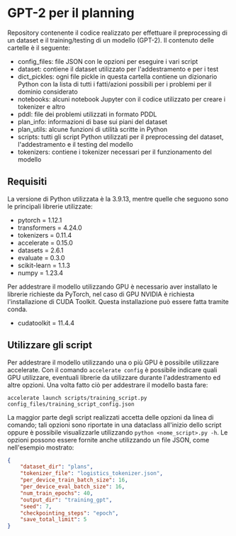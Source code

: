 # GPT-2 per il planning

Repository contenente il codice realizzato per effettuare il preprocessing di un dataset e il training/testing di un modello (GPT-2).
Il contenuto delle cartelle è il seguente:

* config_files: file JSON con le opzioni per eseguire i vari script
* dataset: contiene il dataset utilizzato per l'addestramento e per i test
* dict_pickles: ogni file pickle in questa cartella contiene un dizionario Python con la lista di tutti i fatti/azioni possibili per i problemi per il dominio considerato
* notebooks: alcuni notebook Jupyter con il codice utilizzato per creare i tokenizer e altro
* pddl: file dei problemi utilizzati in formato PDDL
* plan_info: informazioni di base sui piani del dataset
* plan_utils: alcune funzioni di utilità scritte in Python
* scripts: tutti gli script Python utilizzati per il preprocessing del dataset, l'addestramento e il testing del modello
* tokenizers: contiene i tokenizer necessari per il funzionamento del modello

## Requisiti

La versione di Python utilizzata è la 3.9.13, mentre quelle che seguono sono le principali librerie utilizzate:

* pytorch = 1.12.1
* transformers = 4.24.0
* tokenizers = 0.11.4
* accelerate = 0.15.0
* datasets = 2.6.1
* evaluate = 0.3.0
* scikit-learn = 1.1.3
* numpy = 1.23.4

Per addestrare il modello utilizzando GPU è necessario aver installato le librerie richieste da PyTorch, nel caso di GPU NVIDIA è richiesta l'installazione di CUDA Toolkit. Questa installazione può essere fatta tramite conda.

* cudatoolkit = 11.4.4

## Utilizzare gli script

Per addestrare il modello utilizzando una o più GPU è possibile utilizzare accelerate. Con il comando `accelerate config` è possibile indicare quali GPU utilizzare, eventuali librerie da utilizzare durante l'addestramento ed altre opzioni. Una volta fatto ciò per addestrare il modello basta fare:

```
accelerate launch scripts/training_script.py config_files/training_script_config.json
```

La maggior parte degli script realizzati accetta delle opzioni da linea di comando; tali opzioni sono riportate in una dataclass all'inizio dello script oppure è possibile visualizzarle utilizzando `python <nome_script>.py -h`. Le opzioni possono essere fornite anche utilizzando un file JSON, come nell'esempio mostrato:

```json
{
    "dataset_dir": "plans",
    "tokenizer_file": "logistics_tokenizer.json",
    "per_device_train_batch_size": 16,
    "per_device_eval_batch_size": 16,
    "num_train_epochs": 40,
    "output_dir": "training_gpt",
    "seed": 7,
    "checkpointing_steps": "epoch",
    "save_total_limit": 5
}
```